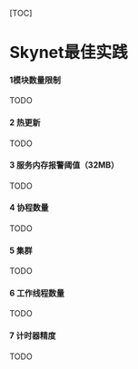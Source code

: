 [TOC]

# Skynet最佳实践

#### 1模块数量限制

TODO

#### 2 热更新

TODO

#### 3 服务内存报警阈值（32MB）

TODO

#### 4 协程数量

TODO

#### 5 集群

TODO

#### 6 工作线程数量

TODO

#### 7 计时器精度

TODO



